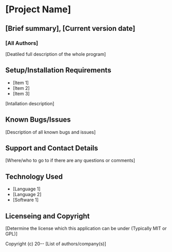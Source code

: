 # [Project Name]

## [Brief summary], [Current version date]

### [All Authors]

[Deatiled full description of the whole program]

## Setup/Installation Requirements

* [Item 1]
* [Item 2]
* [Item 3]

[Intallation description]

## Known Bugs/Issues

[Description of all known bugs and issues]

## Support and Contact Details

[Where/who to go to if there are any questions or comments]

## Technology Used

* [Language 1]
* [Language 2]
* [Software 1]

## Licenseing and Copyright

[Determine the license which this application can be under (Typically MIT or GPL)]

Copyright (c) 20-- [List of authors/company(s)]